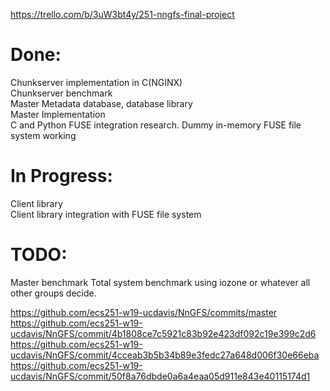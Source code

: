 <https://trello.com/b/3uW3bt4y/251-nngfs-final-project>

# Done:  
Chunkserver implementation in C(NGINX)  
Chunkserver benchmark  
Master Metadata database, database library  
Master Implementation  
C and Python FUSE integration research. Dummy in-memory FUSE file system working  

# In Progress:  
Client library  
Client library integration with FUSE file system  

# TODO:
Master benchmark
Total system benchmark using iozone or whatever all other groups decide.

https://github.com/ecs251-w19-ucdavis/NnGFS/commits/master  
https://github.com/ecs251-w19-ucdavis/NnGFS/commit/4b1808ce7c5921c83b92e423df092c19e399c2d6
https://github.com/ecs251-w19-ucdavis/NnGFS/commit/4cceab3b5b34b89e3fedc27a648d006f30e66eba
https://github.com/ecs251-w19-ucdavis/NnGFS/commit/50f8a76dbde0a6a4eaa05d911e843e40115174d1

